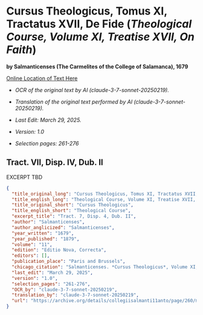 # Cursus Theologicus, Tomus XI, Tractatus XVII, De Fide (*Theological Course, Volume XI, Treatise XVII, On Faith*)  

**by Salmanticenses (The Carmelites of the College of Salamanca), 1679**  

[Online Location of Text Here](https://archive.org/details/collegiisalmanti11anto/page/260/mode/2up?view=theater)  

- *OCR of the original text by AI (claude-3-7-sonnet-20250219).*  

- *Translation of the original text performed by AI (claude-3-7-sonnet-20250219).*  

- *Last Edit: March 29, 2025.*  

- *Version: 1.0*  

- *Selection pages: 261-276*  

## Tract. VII, Disp. IV, Dub. II

EXCERPT TBD

```json
{
  "title_original_long": "Cursus Theologicus, Tomus XI, Tractatus XVII, De Fide",
  "title_english_long": "Theological Course, Volume XI, Treatise XVII, On Faith",
  "title_original_short": "Cursus Theologicus",
  "title_english_short": "Theological Course",
  "excerpt_title": "Tract. 7, Disp. 4, Dub. II",
  "author": "Salmanticenses",
  "author_anglicized": "Salmanticenses",
  "year_written": "1679",
  "year_published": "1879",
  "volume": "11",
  "edition": "Editio Nova, Correcta",
  "editors": [],
  "publication_place": "Paris and Brussels",
  "chicago_citation": "Salmanticenses. *Cursus Theologicus*, Volume XI, Treatise XVII, On Faith, Disputation IV, Doubt II. Paris and Brussels: Victor Palmé and J. Albanel, 1679.",
  "last_edit": "March 29, 2025",
  "version": "1.0",
  "selection_pages": "261-276",
  "OCR_by": "claude-3-7-sonnet-20250219",
  "translation_by": "claude-3-7-sonnet-20250219",
  "url": "https://archive.org/details/collegiisalmanti11anto/page/260/mode/2up?view=theater"
}
```

